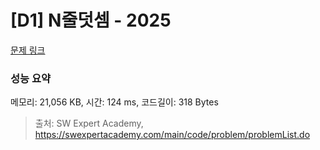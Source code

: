 # [D1] N줄덧셈 - 2025 

[문제 링크](https://swexpertacademy.com/main/code/problem/problemDetail.do?contestProbId=AV5QFZtaAscDFAUq) 

### 성능 요약

메모리: 21,056 KB, 시간: 124 ms, 코드길이: 318 Bytes



> 출처: SW Expert Academy, https://swexpertacademy.com/main/code/problem/problemList.do